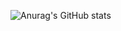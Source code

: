 ![Anurag's GitHub stats](https://github-readme-stats.vercel.app/api?username=Urusung&show_icons=true&theme=radical)
